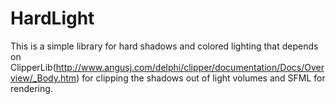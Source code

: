 HardLight
=========

This is a simple library for hard shadows and colored lighting that depends on ClipperLib(http://www.angusj.com/delphi/clipper/documentation/Docs/Overview/_Body.htm) for clipping the shadows out of light volumes and SFML for rendering.

